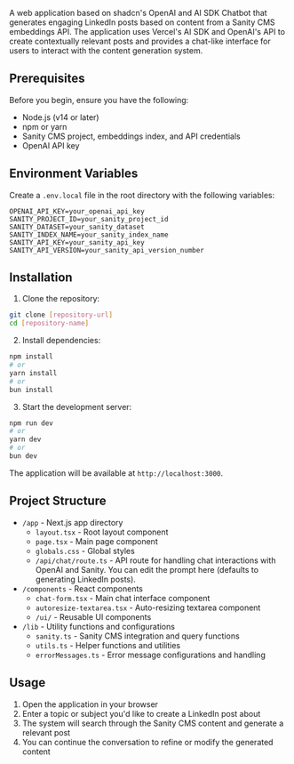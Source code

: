 A web application based on shadcn's OpenAI and AI SDK Chatbot that generates engaging LinkedIn posts based on content from a Sanity CMS embeddings API. The application uses Vercel's AI SDK and OpenAI's API to create contextually relevant posts and provides a chat-like interface for users to interact with the content generation system.

## Prerequisites

Before you begin, ensure you have the following:

- Node.js (v14 or later)
- npm or yarn
- Sanity CMS project, embeddings index, and API credentials
- OpenAI API key

## Environment Variables

Create a `.env.local` file in the root directory with the following variables:

```env
OPENAI_API_KEY=your_openai_api_key
SANITY_PROJECT_ID=your_sanity_project_id
SANITY_DATASET=your_sanity_dataset
SANITY_INDEX_NAME=your_sanity_index_name
SANITY_API_KEY=your_sanity_api_key
SANITY_API_VERSION=your_sanity_api_version_number
```

## Installation

1. Clone the repository:

```bash
git clone [repository-url]
cd [repository-name]
```

2. Install dependencies:

```bash
npm install
# or
yarn install
# or
bun install
```

3. Start the development server:

```bash
npm run dev
# or
yarn dev
# or
bun dev
```

The application will be available at `http://localhost:3000`.

## Project Structure

- `/app` - Next.js app directory
  - `layout.tsx` - Root layout component
  - `page.tsx` - Main page component
  - `globals.css` - Global styles
  - `/api/chat/route.ts` - API route for handling chat interactions with OpenAI and Sanity. You can edit the prompt here (defaults to generating LinkedIn posts).
- `/components` - React components
  - `chat-form.tsx` - Main chat interface component
  - `autoresize-textarea.tsx` - Auto-resizing textarea component
  - `/ui/` - Reusable UI components
- `/lib` - Utility functions and configurations
  - `sanity.ts` - Sanity CMS integration and query functions
  - `utils.ts` - Helper functions and utilities
  - `errorMessages.ts` - Error message configurations and handling

## Usage

1. Open the application in your browser
2. Enter a topic or subject you'd like to create a LinkedIn post about
3. The system will search through the Sanity CMS content and generate a relevant post
4. You can continue the conversation to refine or modify the generated content
